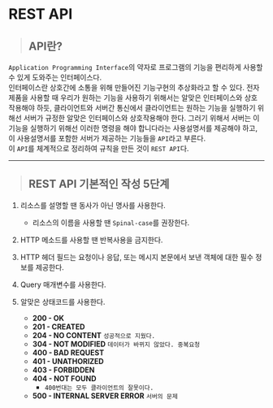 # REST API
> ## API란?
`Application Programming Interface`의 약자로 프로그램의 기능을 편리하게 사용할 수 있게 도와주는 인터페이스다.    
인터페이스란 상호간에 소통을 위해 만들어진 기능구현의 추상화라고 할 수 있다. 전자제품을 사용할 때 우리가 원하는 기능을 사용하기 위해서는 알맞은 인터페이스와 상호 작용해야 하듯, 클라이언트와 서버간 통신에서 클라이언트는 원하는 기능을 실행하기 위해선 서버가 규정한 알맞은 인터페이스와 상호작용해야 한다. 그러기 위해서 서버는 이 기능을 실행하기 위해선 이러한 명령을 해야 합니다라는 사용설명서를 제공해야 하고, 이 사용설명서를 포함한 서버가 제공하는 기능들을 `API`라고 부른다.    
이 `API`를 체계적으로 정리하여 규칙을 만든 것이 `REST API`다.
***
> ## REST API 기본적인 작성 5단계 
1. 리소스를 설명할 땐 동사가 아닌 명사를 사용한다.
   + 리소스의 이름을 사용할 땐 `Spinal-case`를 권장한다.

2. HTTP 메소드를 사용할 땐 반복사용을 금지한다.       

3. HTTP 헤더 필드는 요청이나 응답, 또는 메시지 본문에서 보낸 객체에 대한 필수 정보를 제공한다.

4. Query 매개변수를 사용한다.

5. 알맞은 상태코드를 사용한다.
   + **200 - OK**
   + **201 - CREATED**
   + **204 - NO CONTENT** `성공적으로 지웠다.`
   + **304 - NOT MODIFIED** `데이터가 바뀌지 않았다. 중복요청`
   + **400 - BAD REQUEST**
   + **401 - UNATHORIZED**
   + **403 - FORBIDDEN**
   + **404 - NOT FOUND** 
      * `400번대는 모두 클라이언트의 잘못이다.`   
   + **500 - INTERNAL SERVER ERROR** `서버의 문제`